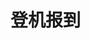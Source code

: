 # 登机报到
<frame ribbon="Day 16" src="//player.bilibili.com/player.html?aid=569061643&bvid=BV1fv4y157VC&cid=1070321435&p=16" scrolling="no" border="0" frameborder="no" framespacing="0" allowfullscreen="true"> </frame>
<br />
<dialog>
## I would like to [check in/v.] please.
# Could you give me your passport?
## Sure. Here it is.
# Where are you flying to today?
## London.
# How many pieces of [baggage/n.] would you like to check in?
## Two pieces.
# Please put the baggage on the [scale/n./19]. Here is your [boarding pass/n.].
## Thank you.
# The boarding time is 9:30 pm, Gate 31.
Please make sure your baggage passes the [security/n.] [check/n./2] down there before you leave.
## OK. Thank you.
# Have a nice flight.
</dialog>
